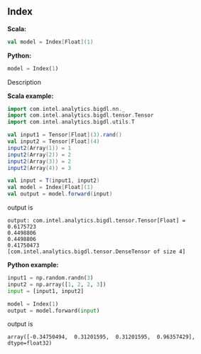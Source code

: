 ## Index ##

**Scala:**
```scala
val model = Index[Float](1)
```
**Python:**
```python
model = Index(1)
```

Description

**Scala example:**
```scala
import com.intel.analytics.bigdl.nn._
import com.intel.analytics.bigdl.tensor.Tensor
import com.intel.analytics.bigdl.utils.T

val input1 = Tensor[Float](3).rand()
val input2 = Tensor[Float](4)
input2(Array(1)) = 1
input2(Array(2)) = 2
input2(Array(3)) = 2
input2(Array(4)) = 3

val input = T(input1, input2)
val model = Index[Float](1)
val output = model.forward(input)
```
output is
```
output: com.intel.analytics.bigdl.tensor.Tensor[Float] = 
0.6175723
0.4498806
0.4498806
0.41750473
[com.intel.analytics.bigdl.tensor.DenseTensor of size 4]
```

**Python example:**
```python
input1 = np.random.randn(3)
input2 = np.array([1, 2, 2, 3])
input = [input1, input2]

model = Index(1)
output = model.forward(input)
```
output is
```
array([-0.34750494,  0.31201595,  0.31201595,  0.96357429], dtype=float32)
```
